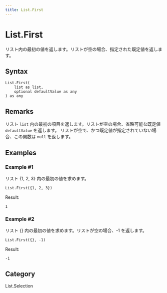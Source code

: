 ```yaml
---
title: List.First
---
```


# List.First


リスト内の最初の値を返します。リストが空の場合、指定された既定値を返します。


## Syntax

```powerquery
List.First(
    list as list,
    optional defaultValue as any
) as any
```


## Remarks

リスト <code>list</code> 内の最初の項目を返します。リストが空の場合、省略可能な既定値 <code>defaultValue</code> を返します。    リストが空で、かつ既定値が指定されていない場合、この関数は <code>null</code> を返します。


## Examples

### Example #1 
リスト \{1, 2, 3} 内の最初の値を求めます。
```powerquery
List.First({1, 2, 3})
```

Result: 
```powerquery
1
```


### Example #2 
リスト \{} 内の最初の値を求めます。リストが空の場合、-1 を返します。
```powerquery
List.First({}, -1)
```

Result: 
```powerquery
-1
```




## Category
List.Selection
